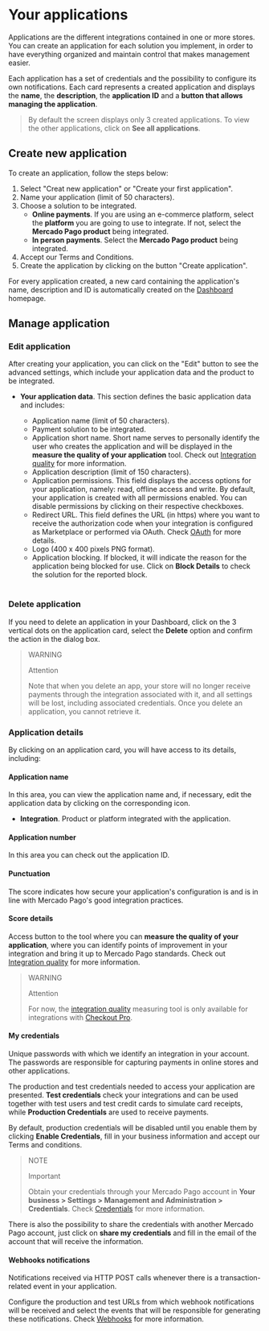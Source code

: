 # Your applications
 
Applications are the different integrations contained in one or more stores. You can create an application for each solution you implement, in order to have everything organized and maintain control that makes management easier.
 
Each application has a set of credentials and the possibility to configure its own notifications. Each card represents a created application and displays the **name**, the **description**, the **application ID** and a **button that allows managing the application**.

> By default the screen displays only 3 created applications. To view the other applications, click on **See all applications**.
 
## Create new application
 
To create an application, follow the steps below:
 
1. Select "Creat new application" or "Create your first application".
2. Name your application (limit of 50 characters).
3. Choose a solution to be integrated.
   * **Online payments**. If you are using an e-commerce platform, select the **platform** you are going to use to integrate. If not, select the **Mercado Pago product** being integrated.
   * **In person payments**. Select the **Mercado Pago product** being integrated.
4. Accept our Terms and Conditions.
5. Create the application by clicking on the button "Create application".
 
For every application created, a new card containing the application's name, description and ID is automatically created on the [Dashboard](https://www.mercadopago[FAKER][URL][DOMAIN]/developers/panel) homepage.
 
## Manage application
 
### Edit application

After creating your application, you can click on the "Edit" button to see the advanced settings, which include your application data and the product to be integrated.
 
* **Your application data**. This section defines the basic application data and includes:
 
  - Application name (limit of 50 characters).
  - Payment solution to be integrated.
  - Application short name. Short name serves to personally identify the user who creates the application and will be displayed in the **measure the quality of your application** tool. Check out [Integration quality](/developers/en/guides/additional-content/homologator/homologator) for more information.
  - Application description (limit of 150 characters).
  - Application permissions. This field displays the access options for your application, namely: read, offline access and write. By default, your application is created with all permissions enabled. You can disable permissions by clicking on their respective checkboxes.
  - Redirect URL. This field defines the URL (in https) where you want to receive the authorization code when your integration is configured as Marketplace or performed via OAuth. Check [OAuth](/developers/en/docs/security/oauth/introduction) for more details.
  - Logo (400 x 400 pixels PNG format).
  - Application blocking. If blocked, it will indicate the reason for the application being blocked for use. Click on **Block Details** to check the solution for the reported block.
  <br/>
 
### Delete application

If you need to delete an application in your Dashboard, click on the 3 vertical dots on the application card, select the **Delete** option and confirm the action in the dialog box. 

> WARNING
>
> Attention
>
> Note that when you delete an app, your store will no longer receive payments through the integration associated with it, and all settings will be lost, including associated credentials. Once you delete an application, you cannot retrieve it.

### Application details
 
By clicking on an application card, you will have access to its details, including:

#### Application name

In this area, you can view the application name and, if necessary, edit the application data by clicking on the corresponding icon.
* **Integration**. Product or platform integrated with the application.

#### Application number

In this area you can check out the application ID.

#### Punctuation 

The score indicates how secure your application's configuration is and is in line with Mercado Pago's good integration practices.

#### Score details 

Access button to the tool where you can **measure the quality of your application**, where you can identify points of improvement in your integration and bring it up to Mercado Pago standards. Check out [Integration quality](/developers/en/guides/additional-content/homologator/homologator) for more information.

> WARNING
>
> Attention
>
> For now, the [integration quality](/developers/en/guides/additional-content/homologator/homologator) measuring tool is only available for integrations with [Checkout Pro](/developers/en/docs/checkout-pro/landing).

#### My credentials 

Unique passwords with which we identify an integration in your account. The passwords are responsible for capturing payments in online stores and other applications. 

The production and test credentials needed to access your application are presented. **Test credentials** check your integrations and can be used together with test users and test credit cards to simulate card receipts, while **Production Credentials** are used to receive payments.
 
By default, production credentials will be disabled until you enable them by clicking **Enable Credentials**, fill in your business information and accept our Terms and conditions.

> NOTE
>
> Important
>
> Obtain your credentials through your Mercado Pago account in **Your business > Settings > Management and Administration > Credentials**. Check [Credentials](/developers/en/guides/additional-content/credentials/credentials) for more information.
 
There is also the possibility to share the credentials with another Mercado Pago account, just click on **share my credentials** and fill in the email of the account that will receive the information.

#### Webhooks notifications

Notifications received via HTTP POST calls whenever there is a transaction-related event in your application. 
 
Configure the production and test URLs from which webhook notifications will be received and select the events that will be responsible for generating these notifications. Check [Webhooks](/developers/en/guides/additional-content/notifications/webhooks/webhooks) for more information.